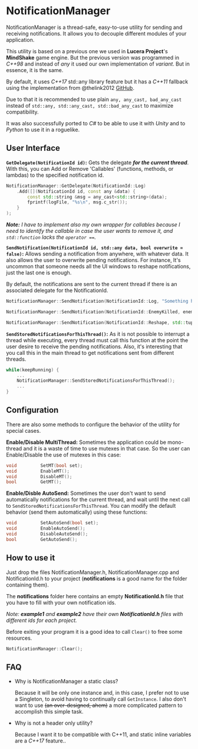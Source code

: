 # NotificationManager

​NotificationManager is a thread-safe, easy-to-use utility for sending and receiving notifications. It allows you to decouple different modules of your application.

This utility is based on a previous one we used in **Lucera Project**'s **MindShake** game engine. But the previous version was programmed in _C++98_ and instead of _any_ it used our own implementation of _variant_. But in essence, it is the same.

By default, it uses _C++17_ std::any library feature but it has a _C++11_ fallback using the  implementation from @thelink2012 [GitHub](https://github.com/thelink2012/any).

Due to that it is recommended to use plain ```any, any_cast, bad_any_cast``` instead of ```std::any, std::any_cast, std::bad_any_cast``` to maximize compatibility.

It was also successfully ported to _C#_ to be able to use it with _Unity_ and to _Python_ to use it in a roguelike.

## User Interface

**```GetDelegate(NotificationId id)```:** Gets the delegate **_for the current thread_**. With this, you can Add or Remove 'Callables' (functions, methods, or lambdas) to the specified notification id.

```cpp
NotificationManager::GetDelegate(NotificationId::Log)
    .Add([](NotificationId id, const any &data) {
        const std::string &msg = any_cast<std::string>(data);
        fprintf(logFile, "%s\n", msg.c_str());
    }
);
```

_**Note:** I have to implement also my own wrapper for callables because I need to identify the callable in case the user wants to remove it, and ```std::function``` lacks the ```operator ==```._

**```SendNotification(NotificationId id, std::any data, bool overwrite = false)```:** Allows sending a notification from anywhere, with whatever data. It also allows the user to overwrite pending notifications. For instance, It's uncommon that someone needs all the UI windows to reshape notifications, just the last one is enough.

By default, the notifications are sent to the current thread if there is an associated delegate for the NotificationId.

```cpp
NotificationManager::SendNotification(NotificationId::Log, "Something happened"s);

NotificationManager::SendNotification(NotificationId::EnemyKilled, enemy);

NotificationManager::SendNotification(NotificationId::Reshape, std::tuple(width, height));
```

**```SendStoredNotificationsForThisThread()```:** As it is not possible to interrupt a thread while executing, every thread must call this function at the point the user desire to receive the pending notifications. Also, it's interesting that you call this in the main thread to get notifications sent from different threads.

```cpp
while(keepRunning) {
    ...
    NotificationManager::SendStoredNotificationsForThisThread();
    ...
}
```

## Configuration

There are also some methods to configure the behavior of the utility for special cases.

**Enable/Disable MultiThread:** Sometimes the application could be mono-thread and it is a waste of time to use mutexes in that case. So the user can Enable/Disable the use of mutexes in this case:

```cpp
void         SetMT(bool set);
void         EnableMT();
void         DisableMT();
bool         GetMT();
```

**Enable/Disble AutoSend:** Sometimes the user don't want to send automatically notifications for the current thread, and wait until the next call to ```SendStoredNotificationsForThisThread```. You can modify the default behavior (send them automatically) using these functions:

```cpp
void         SetAutoSend(bool set);
void         EnableAutoSend();
void         DisableAutoSend();
bool         GetAutoSend();
```

## How to use it

Just drop the files NotificationManager.h, NotificationManager.cpp and NotificationId.h to your project (**notifications** is a good name for the folder containing them).

The **notifications** folder here contains an empty **NotificationId.h** file that you have to fill with your own notification ids.

_Note: **example1** and **example2** have their own **NotificationId.h** files with different ids for each project._

Before exiting your program it is a good idea to call ```Clear()``` to free some resources.

```cpp
NotificationManager::Clear();
```

## FAQ

* Why is NotificationManager a static class?

    Because it will be only one instance and, in this case, I prefer not to use a Singleton, to avoid having to continually call ```GetInstance```.
    I also don't want to use ~~(an over-designed, ahem)~~ a more complicated pattern to accomplish this simple task.

* Why is not a header only utility?

    Because I want it to be compatible with C++11, and static inline variables are a _C++17_ feature..
